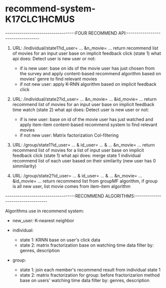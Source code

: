 # recommend-system-K17CLC1HCMUS
-----------------------------------FOUR RECOMMEND API:----------------------------------
1. URL: /individual/state1?id_user= ... &n_movie= ... 
return recommend list of movies for an input user base on implicit feedback click (state 1) what api does: Detect user is new user or not:
    - if is new user: base on ids of the movie user has just chosen from the survey and apply content-based recommend algorithm based on movies' genre to find relevant movies
    - if not new user: apply K-RNN algorithm based on implicit feedback click

2. URL: /individual/state2?id_user= ... &n_movie= ... &id_movie= ... 
return recommend list of movies for an input user base on implicit feedback time watch (state 2) what api does: Detect user is new user or not:
    - if is new user: base on id of the movie user has just watched and apply item-item content-based recommend system to find relevant movies
    - if not new user: Matrix factorization Col-filtering

3. URL: /group/state1?id_user= ... & id_user= ... & ... &n_movie= ... 
return recommend list of movies for a list of input user base on implicit feedback click (state 1) what api does: merge state 1 individual recommend list of each user based on their similarity (new user has 0 simmilarity)

4. URL: /group/state2?id_user= ... & id_user= ... & ... &n_movie= ... &id_movie= ...
return recommend list from groupMF algorithm, if group is all new user, list movie comes from item-item algorithm 

-----------------------------------RECOMMEND ALGORITHMS:----------------------------------

Algorithms use in recommend system:
- new_user: K-nearest neighbor
- individual:
	+ state 1: KRNN base on user's click data
	+ state 2: matrix fractorization base on watching time data
		filter by: genres, description

- group:
	+ state 1: join each member's recommend result from individual state 1
	+ state 2: matrix fractorization for group: before fractorizarion method base on users' watching time data
		filter by: genres, description
